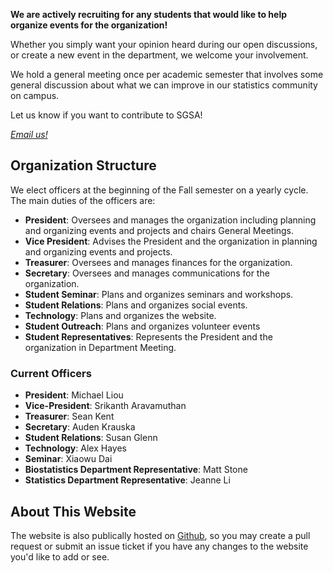 <strong>We are actively recruiting for any students that would like to help organize events for the organization!</strong>

Whether you simply want your opinion heard during our open discussions, or create a new event in the department, we welcome your involvement.

We hold a general meeting once per academic semester that involves some general discussion about what we can improve in our statistics community on campus.

Let us know if you want to contribute to SGSA! 

[*Email us!*](mailto:sgsa@stat.wisc.edu)

## Organization Structure

We elect officers at the beginning of the Fall semester on a yearly cycle.  The main duties of the officers are:

  * **President**: Oversees and manages the organization including planning and organizing events and projects and chairs General Meetings.
  * **Vice President**: Advises the President and the organization in planning and organizing events and projects.
  * **Treasurer**: Oversees and manages finances for the organization.
  * **Secretary**: Oversees and manages communications for the organization.
  * **Student Seminar**: Plans and organizes seminars and workshops.
  * **Student Relations**: Plans and organizes social events.
  * **Technology**: Plans and organizes the website.
  * **Student Outreach**: Plans and organizes volunteer events
  * **Student Representatives**: Represents the President and the organization in Department Meeting.

### Current Officers

* **President**: Michael Liou
* **Vice-President**: Srikanth Aravamuthan
* **Treasurer**: Sean Kent
* **Secretary**: Auden Krauska
* **Student Relations**: Susan Glenn
* **Technology**: Alex Hayes
* **Seminar**: Xiaowu Dai
* **Biostatistics Department Representative**: Matt Stone
* **Statistics Department Representative**: Jeanne Li


## About This Website

The website is also publically hosted on [Github](https://github.com/lioumens/UW-SGSA-Website), so you may create a pull request or submit an issue ticket if you have any changes to the website you'd like to add or see.

<!-- Please direct all questions, comments, and concerns to sgsa@stat.wisc.edu. Please do not contact individuals regarding personal opinions and other issues. -->

